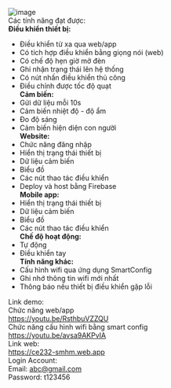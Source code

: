![image](https://github.com/DgTanDat/DA1_SmartHome/assets/133846481/f29104d4-6be8-479a-b273-68e0ff98b829)  
  Các tính năng đạt được:  
  **Điều khiển thiết bị:**  
+ Điều khiển từ xa qua web/app 
+ Có tích hợp điều khiển bằng giọng nói (web)
+ Có chế độ hẹn giờ mở đèn
+ Ghi nhận trạng thái lên hệ thống
+ Có nút nhấn điều khiển thủ công 
+ Điều chỉnh được tốc độ quạt  
  **Cảm biến:**
+ Gửi dữ liệu mỗi 10s
+ Cảm biến nhiệt độ - độ ẩm
+ Đo độ sáng
+ Cảm biến hiện diện con người  
  **Website:**
+ Chức năng đăng nhập
+ Hiển thị trạng thái thiết bị
+ Dữ liệu cảm biến
+ Biểu đồ
+ Các nút thao tác điều khiển
+ Deploy và host bằng Firebase  
  **Mobile app:**
+ Hiển thị trạng thái thiết bị
+ Dữ liệu cảm biến
+ Biểu đồ
+ Các nút thao tác điều khiển  
  **Chế độ hoạt động:**
+ Tự động
+ Điều khiển tay  
  **Tính năng khác:**
+ Cấu hình wifi qua ứng dụng SmartConfig
+ Ghi nhớ thông tin wifi mới nhất
+ Thông báo nếu thiết bị điều khiển gặp lỗi  

Link demo:    
Chức năng web/app    
https://youtu.be/RsthbuVZZQU    
Chức năng cấu hình wifi bằng smart config    
https://youtu.be/avsa9AKPvIA   
Link web:     
https://ce232-smhm.web.app    
Login Account:    
Email: abc@gmail.com    
Password: t123456    



